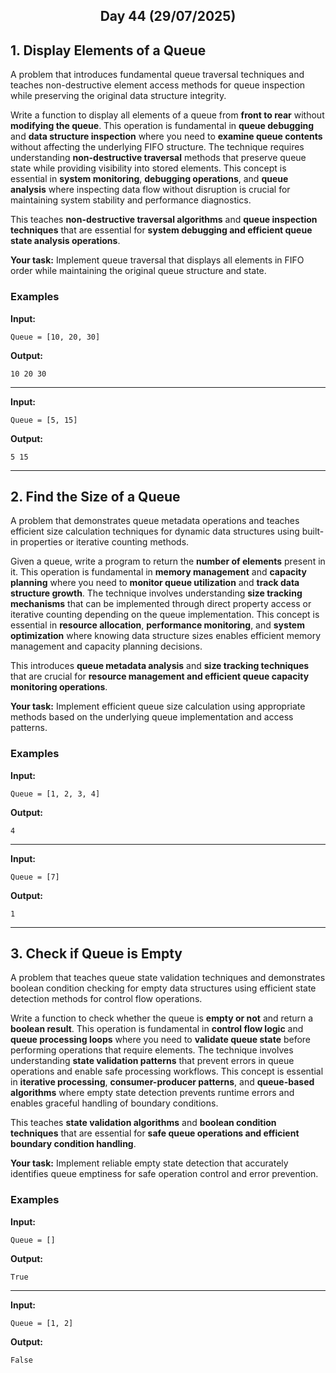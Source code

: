 <h2 align="center">Day 44 (29/07/2025)</h2>

## 1. Display Elements of a Queue
A problem that introduces fundamental queue traversal techniques and teaches non-destructive element access methods for queue inspection while preserving the original data structure integrity.

Write a function to display all elements of a queue from **front to rear** without **modifying the queue**. This operation is fundamental in **queue debugging** and **data structure inspection** where you need to **examine queue contents** without affecting the underlying FIFO structure. The technique requires understanding **non-destructive traversal** methods that preserve queue state while providing visibility into stored elements. This concept is essential in **system monitoring**, **debugging operations**, and **queue analysis** where inspecting data flow without disruption is crucial for maintaining system stability and performance diagnostics.

This teaches **non-destructive traversal algorithms** and **queue inspection techniques** that are essential for **system debugging and efficient queue state analysis operations**.

**Your task:** Implement queue traversal that displays all elements in FIFO order while maintaining the original queue structure and state.

### Examples

**Input:**
```
Queue = [10, 20, 30]
```
**Output:**
```
10 20 30
```

---

**Input:**
```
Queue = [5, 15]
```
**Output:**
```
5 15
```

---

## 2. Find the Size of a Queue
A problem that demonstrates queue metadata operations and teaches efficient size calculation techniques for dynamic data structures using built-in properties or iterative counting methods.

Given a queue, write a program to return the **number of elements** present in it. This operation is fundamental in **memory management** and **capacity planning** where you need to **monitor queue utilization** and **track data structure growth**. The technique involves understanding **size tracking mechanisms** that can be implemented through direct property access or iterative counting depending on the queue implementation. This concept is essential in **resource allocation**, **performance monitoring**, and **system optimization** where knowing data structure sizes enables efficient memory management and capacity planning decisions.

This introduces **queue metadata analysis** and **size tracking techniques** that are crucial for **resource management and efficient queue capacity monitoring operations**.

**Your task:** Implement efficient queue size calculation using appropriate methods based on the underlying queue implementation and access patterns.

### Examples

**Input:**
```
Queue = [1, 2, 3, 4]
```
**Output:**
```
4
```

---

**Input:**
```
Queue = [7]
```
**Output:**
```
1
```

---

## 3. Check if Queue is Empty
A problem that teaches queue state validation techniques and demonstrates boolean condition checking for empty data structures using efficient state detection methods for control flow operations.

Write a function to check whether the queue is **empty or not** and return a **boolean result**. This operation is fundamental in **control flow logic** and **queue processing loops** where you need to **validate queue state** before performing operations that require elements. The technique involves understanding **state validation patterns** that prevent errors in queue operations and enable safe processing workflows. This concept is essential in **iterative processing**, **consumer-producer patterns**, and **queue-based algorithms** where empty state detection prevents runtime errors and enables graceful handling of boundary conditions.

This teaches **state validation algorithms** and **boolean condition techniques** that are essential for **safe queue operations and efficient boundary condition handling**.

**Your task:** Implement reliable empty state detection that accurately identifies queue emptiness for safe operation control and error prevention.

### Examples

**Input:**
```
Queue = []
```
**Output:**
```
True
```

---

**Input:**
```
Queue = [1, 2]
```
**Output:**
```
False
```

